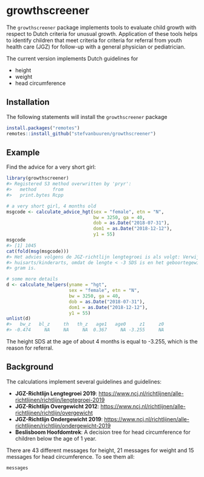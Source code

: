 
<!-- README.md is generated from README.Rmd. Please edit that file -->

# growthscreener

<!-- badges: start -->

<!-- badges: end -->

The `growthscreener` package implements tools to evaluate child growth
with respect to Dutch criteria for unusual growth. Application of these
tools helps to identify children that meet criteria for criteria for
referral from youth health care (JGZ) for follow-up with a general
physician or pediatrician.

The current version implements Dutch guidelines for

  - height
  - weight
  - head circumference

## Installation

The following statements will install the `growthscreener` package

``` r
install.packages("remotes")
remotes::install_github("stefvanbuuren/growthscreener")
```

## Example

Find the advice for a very short girl:

``` r
library(growthscreener)
#> Registered S3 method overwritten by 'pryr':
#>   method      from
#>   print.bytes Rcpp

# a very short girl, 4 months old
msgcode <- calculate_advice_hgt(sex = "female", etn = "N", 
                                bw = 3250, ga = 40,
                                dob = as.Date("2018-07-31"),
                                dom1 = as.Date("2018-12-12"), 
                                y1 = 55)
msgcode
#> [1] 1045
cat(fold(msg(msgcode)))
#> Het advies volgens de JGZ-richtlijn lengtegroei is als volgt: Verwijzen naar
#> huisarts/kinderarts, omdat de lengte < -3 SDS is en het geboortegewicht >= 2500
#> gram is.

# some more details
d <- calculate_helpers(yname = "hgt", 
                       sex = "female", etn = "N", 
                       bw = 3250, ga = 40,
                       dob = as.Date("2018-07-31"),
                       dom1 = as.Date("2018-12-12"), 
                       y1 = 55)
unlist(d)
#>   bw_z   bl_z     th   th_z   age1   age0     z1     z0 
#> -0.474     NA     NA     NA  0.367     NA -3.255     NA
```

The height SDS at the age of about 4 months is equal to -3.255, which is
the reason for referral.

## Background

The calculations implement several guidelines and guidelines:

  - **JGZ-Richtlijn Lengtegroei 2019**:
    <https://www.ncj.nl/richtlijnen/alle-richtlijnen/richtlijn/lengtegroei-2019>
  - **JGZ-Richtlijn Overgewicht 2012**:
    <https://www.ncj.nl/richtlijnen/alle-richtlijnen/richtlijn/overgewicht>
  - **JGZ-Richtlijn Ondergewicht 2019**:
    <https://www.ncj.nl/richtlijnen/alle-richtlijnen/richtlijn/ondergewicht-2019>
  - **Beslisboom Hoofdomtrek**: A decision tree for head circumference
    for children below the age of 1 year.

There are 43 different messages for height, 21 messages for weight and
15 messages for head circumference. To see them all:

``` r
messages
```
